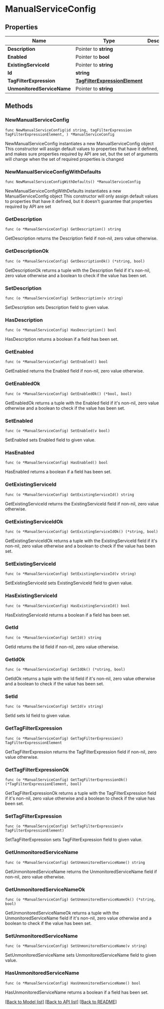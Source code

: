 # ManualServiceConfig

## Properties

Name | Type | Description | Notes
------------ | ------------- | ------------- | -------------
**Description** | Pointer to **string** |  | [optional] 
**Enabled** | Pointer to **bool** |  | [optional] 
**ExistingServiceId** | Pointer to **string** |  | [optional] 
**Id** | **string** |  | 
**TagFilterExpression** | [**TagFilterExpressionElement**](TagFilterExpressionElement.md) |  | 
**UnmonitoredServiceName** | Pointer to **string** |  | [optional] 

## Methods

### NewManualServiceConfig

`func NewManualServiceConfig(id string, tagFilterExpression TagFilterExpressionElement, ) *ManualServiceConfig`

NewManualServiceConfig instantiates a new ManualServiceConfig object
This constructor will assign default values to properties that have it defined,
and makes sure properties required by API are set, but the set of arguments
will change when the set of required properties is changed

### NewManualServiceConfigWithDefaults

`func NewManualServiceConfigWithDefaults() *ManualServiceConfig`

NewManualServiceConfigWithDefaults instantiates a new ManualServiceConfig object
This constructor will only assign default values to properties that have it defined,
but it doesn't guarantee that properties required by API are set

### GetDescription

`func (o *ManualServiceConfig) GetDescription() string`

GetDescription returns the Description field if non-nil, zero value otherwise.

### GetDescriptionOk

`func (o *ManualServiceConfig) GetDescriptionOk() (*string, bool)`

GetDescriptionOk returns a tuple with the Description field if it's non-nil, zero value otherwise
and a boolean to check if the value has been set.

### SetDescription

`func (o *ManualServiceConfig) SetDescription(v string)`

SetDescription sets Description field to given value.

### HasDescription

`func (o *ManualServiceConfig) HasDescription() bool`

HasDescription returns a boolean if a field has been set.

### GetEnabled

`func (o *ManualServiceConfig) GetEnabled() bool`

GetEnabled returns the Enabled field if non-nil, zero value otherwise.

### GetEnabledOk

`func (o *ManualServiceConfig) GetEnabledOk() (*bool, bool)`

GetEnabledOk returns a tuple with the Enabled field if it's non-nil, zero value otherwise
and a boolean to check if the value has been set.

### SetEnabled

`func (o *ManualServiceConfig) SetEnabled(v bool)`

SetEnabled sets Enabled field to given value.

### HasEnabled

`func (o *ManualServiceConfig) HasEnabled() bool`

HasEnabled returns a boolean if a field has been set.

### GetExistingServiceId

`func (o *ManualServiceConfig) GetExistingServiceId() string`

GetExistingServiceId returns the ExistingServiceId field if non-nil, zero value otherwise.

### GetExistingServiceIdOk

`func (o *ManualServiceConfig) GetExistingServiceIdOk() (*string, bool)`

GetExistingServiceIdOk returns a tuple with the ExistingServiceId field if it's non-nil, zero value otherwise
and a boolean to check if the value has been set.

### SetExistingServiceId

`func (o *ManualServiceConfig) SetExistingServiceId(v string)`

SetExistingServiceId sets ExistingServiceId field to given value.

### HasExistingServiceId

`func (o *ManualServiceConfig) HasExistingServiceId() bool`

HasExistingServiceId returns a boolean if a field has been set.

### GetId

`func (o *ManualServiceConfig) GetId() string`

GetId returns the Id field if non-nil, zero value otherwise.

### GetIdOk

`func (o *ManualServiceConfig) GetIdOk() (*string, bool)`

GetIdOk returns a tuple with the Id field if it's non-nil, zero value otherwise
and a boolean to check if the value has been set.

### SetId

`func (o *ManualServiceConfig) SetId(v string)`

SetId sets Id field to given value.


### GetTagFilterExpression

`func (o *ManualServiceConfig) GetTagFilterExpression() TagFilterExpressionElement`

GetTagFilterExpression returns the TagFilterExpression field if non-nil, zero value otherwise.

### GetTagFilterExpressionOk

`func (o *ManualServiceConfig) GetTagFilterExpressionOk() (*TagFilterExpressionElement, bool)`

GetTagFilterExpressionOk returns a tuple with the TagFilterExpression field if it's non-nil, zero value otherwise
and a boolean to check if the value has been set.

### SetTagFilterExpression

`func (o *ManualServiceConfig) SetTagFilterExpression(v TagFilterExpressionElement)`

SetTagFilterExpression sets TagFilterExpression field to given value.


### GetUnmonitoredServiceName

`func (o *ManualServiceConfig) GetUnmonitoredServiceName() string`

GetUnmonitoredServiceName returns the UnmonitoredServiceName field if non-nil, zero value otherwise.

### GetUnmonitoredServiceNameOk

`func (o *ManualServiceConfig) GetUnmonitoredServiceNameOk() (*string, bool)`

GetUnmonitoredServiceNameOk returns a tuple with the UnmonitoredServiceName field if it's non-nil, zero value otherwise
and a boolean to check if the value has been set.

### SetUnmonitoredServiceName

`func (o *ManualServiceConfig) SetUnmonitoredServiceName(v string)`

SetUnmonitoredServiceName sets UnmonitoredServiceName field to given value.

### HasUnmonitoredServiceName

`func (o *ManualServiceConfig) HasUnmonitoredServiceName() bool`

HasUnmonitoredServiceName returns a boolean if a field has been set.


[[Back to Model list]](../README.md#documentation-for-models) [[Back to API list]](../README.md#documentation-for-api-endpoints) [[Back to README]](../README.md)


